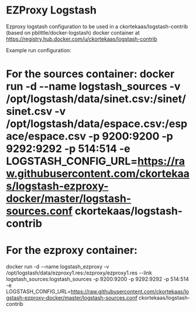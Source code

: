 EZProxy Logstash
========

Ezproxy logstash configuration to be used in a ckortekaas/logstash-contrib (based on pblittle/docker-logstash) docker container at https://registry.hub.docker.com/u/ckortekaas/logstash-contrib

Example run configuration:

For the sources container:
docker run -d --name logstash_sources -v /opt/logstash/data/sinet.csv:/sinet/sinet.csv -v /opt/logstash/data/espace.csv:/espace/espace.csv -p 9200:9200 -p 9292:9292 -p 514:514 -e LOGSTASH_CONFIG_URL=https://raw.githubusercontent.com/ckortekaas/logstash-ezproxy-docker/master/logstash-sources.conf ckortekaas/logstash-contrib
=====
For the ezproxy container:
=====
docker run -d --name logstash_ezproxy -v /opt/logstash/data/ezproxy1.res:/ezproxy/ezproxy1.res --link logstash_sources:logstash_sources -p 9200:9200 -p 9292:9292 -p 514:514 -e LOGSTASH_CONFIG_URL=https://raw.githubusercontent.com/ckortekaas/logstash-ezproxy-docker/master/logstash-sources.conf ckortekaas/logstash-contrib